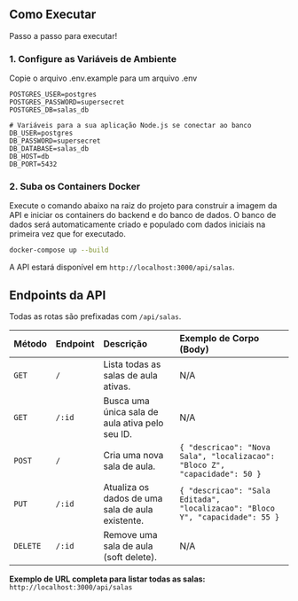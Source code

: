 ## Como Executar

Passo a passo para executar!

### 1. Configure as Variáveis de Ambiente

Copie o arquivo .env.example para um arquivo .env

```env
POSTGRES_USER=postgres
POSTGRES_PASSWORD=supersecret
POSTGRES_DB=salas_db

# Variáveis para a sua aplicação Node.js se conectar ao banco
DB_USER=postgres
DB_PASSWORD=supersecret
DB_DATABASE=salas_db
DB_HOST=db
DB_PORT=5432
```

### 2. Suba os Containers Docker

Execute o comando abaixo na raiz do projeto para construir a imagem da API e iniciar os containers do backend e do banco de dados.
O banco de dados será automaticamente criado e populado com dados iniciais na primeira vez que for executado.

```bash
docker-compose up --build
```

A API estará disponível em `http://localhost:3000/api/salas`.

## Endpoints da API

Todas as rotas são prefixadas com `/api/salas`.

| Método | Endpoint                | Descrição                                         | Exemplo de Corpo (Body)                                                               |
| :----- | :---------------------- | :------------------------------------------------ | :------------------------------------------------------------------------------------ |
| `GET`    | `/`                     | Lista todas as salas de aula ativas.              | N/A                                                                                   |
| `GET`    | `/:id`                  | Busca uma única sala de aula ativa pelo seu ID.   | N/A                                                                                   |
| `POST`   | `/`                     | Cria uma nova sala de aula.                       | `{ "descricao": "Nova Sala", "localizacao": "Bloco Z", "capacidade": 50 }`             |
| `PUT`    | `/:id`                  | Atualiza os dados de uma sala de aula existente.  | `{ "descricao": "Sala Editada", "localizacao": "Bloco Y", "capacidade": 55 }`          |
| `DELETE` | `/:id`                  | Remove uma sala de aula (soft delete).            | N/A                                                                                   |

**Exemplo de URL completa para listar todas as salas:** `http://localhost:3000/api/salas`